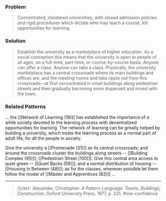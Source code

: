 ### Problem
>Concentrated, cloistered universities, with closed admission policies and rigid procedures which dictate who may teach a course, kill opportunities for learning.

### Solution
>Establish the university as a marketplace of higher education. As a social conception this means that the university is open to people of all ages, on a full-time, part-time, or course-by-course basis. Anyone can offer a class. Anyone can take a class. Physically, the university marketplace has a central crossroads where its main buildings and offices are, and the meeting rooms and labs ripple out from this crossroads—at first concentrated in small buildings along pedestrian streets and then gradually becoming more dispersed and mixed with the town.

### Related Patterns
... the [[Network of Learning (18)]] has established the importance of a while society devoted to the learning process with decentralized opportunities for learning. The network of learning can be greatly helped by building a university, which treats the learning process as a normal part of adult life, for all the people in society.

Give the university a [[Promenade (31)]] as its central crossroads; and around the crossroads cluster the buildings along streets -- [[Building Complex (95)]]; [[Pedestrian Street (100)]]. Give this central area access to quiet green -- [[Quiet Backs (59)]]; and a normal distribution of housing -- [[Housing In Between (48)]]; as for the classes, wherever possible let them follow the model of [[Master and Apprentices (83)]] ...

---

> [!cite]- Alexander, Christopher. _A Pattern Language: Towns, Buildings, Construction_. Oxford University Press, 1977, p. 231.
> #low-confidence 
